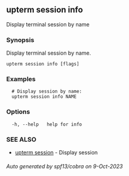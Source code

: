 ## upterm session info

Display terminal session by name

### Synopsis

Display terminal session by name.

```
upterm session info [flags]
```

### Examples

```
  # Display session by name:
  upterm session info NAME
```

### Options

```
  -h, --help   help for info
```

### SEE ALSO

* [upterm session](upterm_session.md)	 - Display session

###### Auto generated by spf13/cobra on 9-Oct-2023
